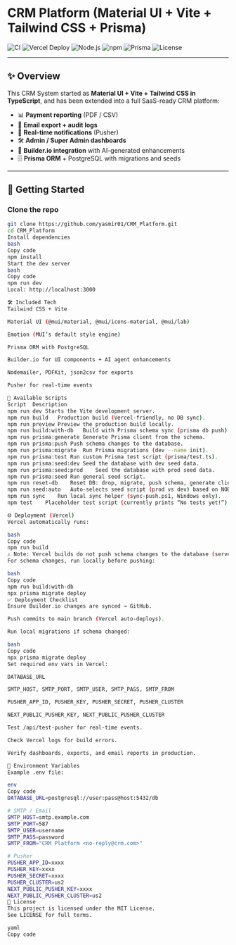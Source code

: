 # CRM Platform (Material UI + Vite + Tailwind CSS + Prisma)

![CI](https://github.com/yasmir01/CRM_Platform/actions/workflows/ci.yml/badge.svg)
![Vercel Deploy](https://img.shields.io/github/deployments/yasmir01/CRM_Platform/production?label=vercel&logo=vercel&color=black)
![Node.js](https://img.shields.io/badge/node-22.x-brightgreen?logo=node.js)
![npm](https://img.shields.io/badge/npm-10.x-CB3837?logo=npm)
![Prisma](https://img.shields.io/badge/Prisma-6.15.0-2D3748?logo=prisma)
![License](https://img.shields.io/badge/license-MIT-blue)

---

## ✨ Overview

This CRM System started as **Material UI + Vite + Tailwind CSS in TypeScript**, and has been extended into a full SaaS-ready CRM platform:

- 📊 **Payment reporting** (PDF / CSV)
- 📧 **Email export + audit logs**
- 🔔 **Real-time notifications** (Pusher)
- 🛠 **Admin / Super Admin dashboards**
- 🎨 **Builder.io integration** with AI-generated enhancements
- 🗄 **Prisma ORM** + PostgreSQL with migrations and seeds

---

## 🚀 Getting Started

### Clone the repo

```bash
git clone https://github.com/yasmir01/CRM_Platform.git
cd CRM_Platform
Install dependencies
bash
Copy code
npm install
Start the dev server
bash
Copy code
npm run dev
Local: http://localhost:3000

🛠 Included Tech
Tailwind CSS + Vite

Material UI (@mui/material, @mui/icons-material, @mui/lab)

Emotion (MUI’s default style engine)

Prisma ORM with PostgreSQL

Builder.io for UI components + AI agent enhancements

Nodemailer, PDFKit, json2csv for exports

Pusher for real-time events

📜 Available Scripts
Script	Description
npm run dev	Starts the Vite development server.
npm run build	Production build (Vercel-friendly, no DB sync).
npm run preview	Preview the production build locally.
npm run build:with-db	Build with Prisma schema sync (prisma db push) before Vite build.
npm run prisma:generate	Generate Prisma client from the schema.
npm run prisma:push	Push schema changes to the database.
npm run prisma:migrate	Run Prisma migrations (dev --name init).
npm run prisma:test	Run custom Prisma test script (prisma/test.ts).
npm run prisma:seed:dev	Seed the database with dev seed data.
npm run prisma:seed:prod	Seed the database with prod seed data.
npm run prisma:seed	Run general seed script.
npm run reset-db	Reset DB: drop, migrate, push schema, generate client, run auto-seed.
npm run seed:auto	Auto-selects seed script (prod vs dev) based on NODE_ENV.
npm run sync	Run local sync helper (sync-push.ps1, Windows only).
npm test	Placeholder test script (currently prints “No tests yet!”).

🌐 Deployment (Vercel)
Vercel automatically runs:

bash
Copy code
npm run build
⚠️ Note: Vercel builds do not push schema changes to the database (serverless limitation).
For schema changes, run locally before pushing:

bash
Copy code
npm run build:with-db
npx prisma migrate deploy
✅ Deployment Checklist
Ensure Builder.io changes are synced → GitHub.

Push commits to main branch (Vercel auto-deploys).

Run local migrations if schema changed:

bash
Copy code
npx prisma migrate deploy
Set required env vars in Vercel:

DATABASE_URL

SMTP_HOST, SMTP_PORT, SMTP_USER, SMTP_PASS, SMTP_FROM

PUSHER_APP_ID, PUSHER_KEY, PUSHER_SECRET, PUSHER_CLUSTER

NEXT_PUBLIC_PUSHER_KEY, NEXT_PUBLIC_PUSHER_CLUSTER

Test /api/test-pusher for real-time events.

Check Vercel logs for build errors.

Verify dashboards, exports, and email reports in production.

🔐 Environment Variables
Example .env file:

env
Copy code
DATABASE_URL=postgresql://user:pass@host:5432/db

# SMTP / Email
SMTP_HOST=smtp.example.com
SMTP_PORT=587
SMTP_USER=username
SMTP_PASS=password
SMTP_FROM="CRM Platform <no-reply@crm.com>"

# Pusher
PUSHER_APP_ID=xxxx
PUSHER_KEY=xxxx
PUSHER_SECRET=xxxx
PUSHER_CLUSTER=us2
NEXT_PUBLIC_PUSHER_KEY=xxxx
NEXT_PUBLIC_PUSHER_CLUSTER=us2
📄 License
This project is licensed under the MIT License.
See LICENSE for full terms.

yaml
Copy code
